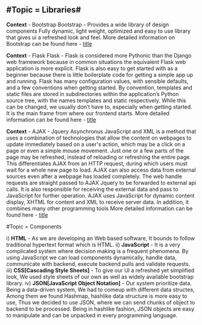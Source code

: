 #Topic = Libraries#
---
**Context** - Bootstrap
Bootstrap - Provides a wide library of design components
Fully dynamic, light weight, optimized and easy to use library that gives ui a refreshed look and feel.
More detailed information on Bootstrap can be found here - [title](https://pypi.org/project/pytz/)

**Context** - Flask
Flask - Flask is considered more Pythonic than the Django web framework because in common situations the equivalent Flask web application is more explicit. Flask is also easy to get started with as a beginner because there is little boilerplate code for getting a simple app up and running.
Flask has many configuration values, with sensible defaults, and a few conventions when getting started. By convention, templates and static files are stored in subdirectories within the application’s Python source tree, with the names templates and static respectively. While this can be changed, we usually don’t have to, especially when getting started.
It is the main frame from where our frontend starts.
More detailed information can be found here - [title](https://flask.palletsprojects.com/en/2.1.x/)

**Context** - AJAX - Jquery
Asynchronus JavaScript and XML is a method that uses a combination of technologies that allow the content on webpages to update immediately based on a user's action, which may be a click on a page or even a simple mouse movement. Just one or a few parts of the page may be refreshed, instead of reloading or refreshing the entire page. This differentiates AJAX from an HTTP request, during which users must wait for a whole new page to load. AJAX can also access data from external sources even after a webpage has loaded completely. The web handle requests are straight passed to AJAX Jquery to be forwarded to external api calls. It is also responsible for receiving the external data and pass to JavaScript for further operation.
AJAX uses JavaScript for dynamic content display, XHTML for content and XML to receive server data. In addition, it combines many other programming tools
More detailed information can be found here - [title](https://api.jquery.com/category/ajax/)

#Topic = Components

i) **HTML** - As we are developing an Web based software, It bounds to follow traditional hypertext format which is HTML.
ii) **JavaScript** - It is a very complicated system where decision making is a frequent phenomena. By using JavaScript we can load components dynamically, handle data, communicate with backend, execute backend pulls and validate requests.
iii) **CSS[Cascading Style Sheets]** - To give our UI a refreshed yet simplified look, We used style sheets of our own as well as widely available bootstrap library.
iv) **JSON[JavaScript Object Notation]** - Our system prioritize data. Being a data-driven system, We had to comeup with different data structes, Among them we found Hashmap, hashlike data structure is more easy to use, Thus we decided to use JSON, where we can send chunks of object to backend to be processed. Being in hashlike fashion, JSON objects are easy to manipulate and can be unpacked in every programming language.  
